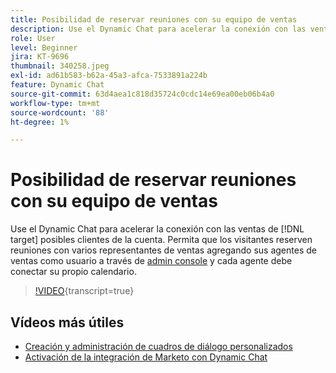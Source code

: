 ```yaml
---
title: Posibilidad de reservar reuniones con su equipo de ventas
description: Use el Dynamic Chat para acelerar la conexión con las ventas de  [!DNL target] posibles clientes de la cuenta.
role: User
level: Beginner
jira: KT-9696
thumbnail: 340258.jpeg
exl-id: ad61b583-b62a-45a3-afca-7533891a224b
feature: Dynamic Chat
source-git-commit: 63d4aea1c818d35724c0cdc14e69ea00eb06b4a0
workflow-type: tm+mt
source-wordcount: '88'
ht-degree: 1%

---
```


# Posibilidad de reservar reuniones con su equipo de ventas

Use el Dynamic Chat para acelerar la conexión con las ventas de [!DNL target] posibles clientes de la cuenta. Permita que los visitantes reserven reuniones con varios representantes de ventas agregando sus agentes de ventas como usuario a través de [admin console](https://adminconsole.adobe.com/) y cada agente debe conectar su propio calendario.

>[!VIDEO](https://video.tv.adobe.com/v/340258/?quality=12&learn=on){transcript=true}

## Vídeos más útiles

* [Creación y administración de cuadros de diálogo personalizados](dialogue-management.md)
* [Activación de la integración de Marketo con Dynamic Chat](marketo-integration.md)
